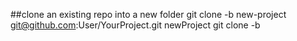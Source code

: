 ##clone an existing repo into a new folder
	git clone -b new-project git@github.com:User/YourProject.git newProject
	git clone -b <branch name> <remote repo> <new folder>